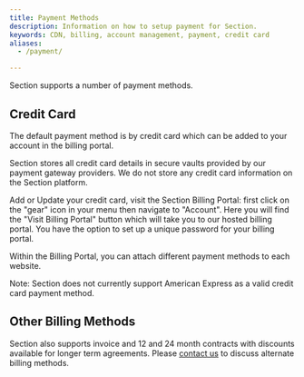 ```yaml
---
title: Payment Methods
description: Information on how to setup payment for Section.
keywords: CDN, billing, account management, payment, credit card
aliases:
  - /payment/

---
```


Section supports a number of payment methods.  

## Credit Card

The default payment method is by credit card which can be added to your account in the billing portal.  

Section stores all credit card details in secure vaults provided by our payment gateway providers.  We do not store any credit card information on the Section platform.

Add or Update your credit card, visit the Section Billing Portal: first click on the "gear" icon in your menu then navigate to "Account". Here you will find the "Visit Billing Portal" button which will take you to our hosted billing portal.  You have the option to set up a unique password for your billing portal.

Within the Billing Portal, you can attach different payment methods to each website.

Note: Section does not currently support American Express as a valid credit card payment method.

## Other Billing Methods

Section also supports invoice and 12 and 24 month contracts with discounts available for longer term agreements.  Please [contact us](https://www.section.io/contact-us) to discuss alternate billing methods.
